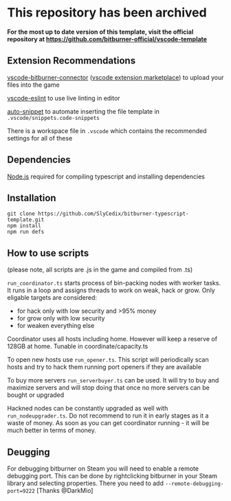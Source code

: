 # This repository has been archived
**For the most up to date version of this template, visit the official repository at https://github.com/bitburner-official/vscode-template**

## Extension Recommendations
[vscode-bitburner-connector](https://github.com/bitburner-official/bitburner-vscode) ([vscode extension marketplace](https://marketplace.visualstudio.com/items?itemName=bitburner.bitburner-vscode-integration)) to upload your files into the game

[vscode-eslint](https://marketplace.visualstudio.com/items?itemName=dbaeumer.vscode-eslint) to use live linting in editor

[auto-snippet](https://marketplace.visualstudio.com/items?itemName=Gruntfuggly.auto-snippet) to automate inserting the file template in `.vscode/snippets.code-snippets`

There is a workspace file in `.vscode` which contains the recommended settings for all of these

## Dependencies
[Node.js](https://nodejs.org/en/download/) required for compiling typescript and installing dependencies

## Installation
```
git clone https://github.com/SlyCedix/bitburner-typescript-template.git
npm install
npm run defs
```

## How to use scripts

(please note, all scripts are .js in the game and compiled from .ts)

`run_coordinator.ts` starts process of bin-packing nodes with worker tasks. It runs in a loop and assigns threads to work on weak, hack or grow.
Only eligable targets are considered:
* for hack only with low security and >95% money
* for grow only with low security
* for weaken everything else

Coordinator uses all hosts including home. However will keep a reserve of 128GB at home. Tunable in coordinate/capacity.ts

To open new hosts use `run_opener.ts`. This script will periodically scan hosts and try to hack them running port openers if they are available

To buy more servers `run_serverbuyer.ts` can be used. It will try to buy and maximize servers and will stop doing that once no more servers can be bought or upgraded

Hackned nodes can be constantly upgraded as well with `run_nodeupgrader.ts`. Do not recommend to run it in early stages as it a waste of money. As soon as you can get coordinator running - it will be much better in terms of money.

## Deugging

For debugging bitburner on Steam you will need to enable a remote debugging port. This can be done by rightclicking bitburner in your Steam library and selecting properties. There you need to add `--remote-debugging-port=9222` [Thanks @DarkMio]
